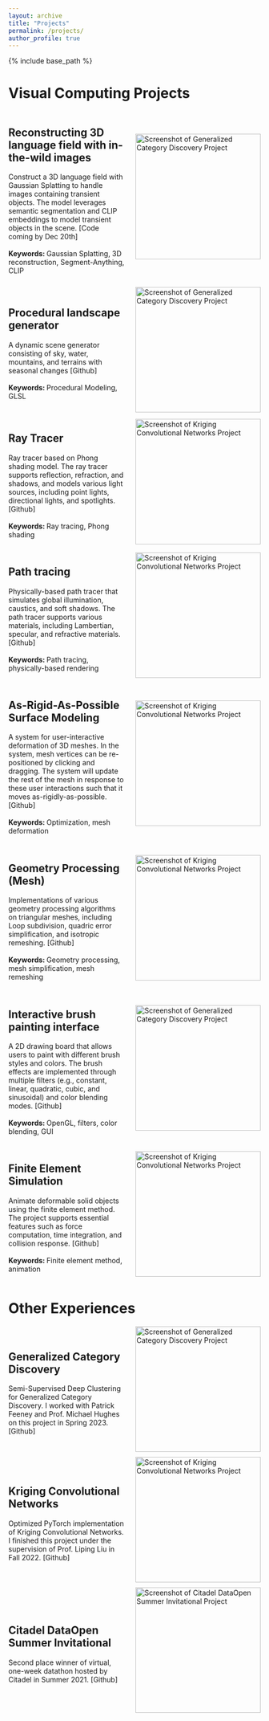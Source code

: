 ```yaml
---
layout: archive
title: "Projects"
permalink: /projects/
author_profile: true
---
```


{% include base_path %}

# Visual Computing Projects
<html lang="en">
<head>
  <meta charset="UTF-8" />
  <meta name="viewport" content="width=device-width, initial-scale=1.0"/>
  <style>
    .project {
      display: flex;
      flex-direction: row;
      align-items: center;
      margin-bottom: 10px;
    }
    .project img {
      width: 400px;
	  height: 400px;
      margin-left: 20px;
	  object-fit: contain;
    }
    .description a {
      text-decoration: none;
    }
  </style>
</head>
<body>
	<div class="project">
    <div class="description">
      <h2>Reconstructing 3D language field with in-the-wild images</h2>
      <p> Construct a 3D language field with Gaussian Splatting to handle images containing transient objects. The model leverages semantic segmentation and CLIP embeddings to model transient objects in the scene.
      [Code coming by Dec 20th]
	  <br><br>
	  <strong> Keywords: </strong> Gaussian Splatting, 3D reconstruction, Segment-Anything, CLIP
	  </p>
    </div>
    <img src="../images/noisylangsplat.png" alt="Screenshot of Generalized Category Discovery Project"/>
  </div>

  <!-- First Project -->
  <div class="project">
    <div class="description">
      <h2>Procedural landscape generator</h2>
      <p> A dynamic scene generator consisting of sky, water, mountains, and terrains with seasonal changes
      <a href="https://github.com/szhan227/CSCI2230FinalProject">[Github]</a>
	  <br><br>
	  <strong> Keywords: </strong> Procedural Modeling, GLSL
	  </p>
    </div>
    <img src="../images/scene.png" alt="Screenshot of Generalized Category Discovery Project"/>
  </div>

  <!-- Second Project -->
  <div class="project">
    <div class="description">
      <h2>Ray Tracer</h2>
      <p> Ray tracer based on Phong shading model. The ray tracer supports reflection, refraction, and shadows, and models various light sources, including point lights, directional lights, and spotlights.
      <a href="https://github.com/BrownCSCI1230/projects-ray-ruiqixu37">[Github]</a>
	  <br><br>
	  <strong> Keywords: </strong> Ray tracing, Phong shading
	  </p>
    </div>
    <img src="../images/reflections_complex.png" alt="Screenshot of Kriging Convolutional Networks Project"/>
  </div>

  <!-- Third Project -->
  <div class="project">
    <div class="description">
      <h2>Path tracing</h2>
      <p> Physically-based path tracer that simulates global illumination, caustics, and soft shadows. The path tracer supports various materials, including Lambertian, specular, and refractive materials.
      <a href="https://github.com/brown-cs-224/path-ruiqixu37">[Github]</a>
	  <br><br>
	  <strong> Keywords: </strong> Path tracing, physically-based rendering
	  </p>
    </div>
    <img src="../images/path_tracing.png" alt="Screenshot of Kriging Convolutional Networks Project"/>
  </div>

  <div class="project">
    <div class="description">
      <h2>As-Rigid-As-Possible Surface Modeling</h2>
      <p> A system for user-interactive deformation of 3D meshes. In the system, mesh vertices can be re-positioned by clicking and dragging. The system will update the rest of the mesh in response to these user interactions such that it moves as-rigidly-as-possible.
      <a href="https://github.com/brown-cs-224/arap-ruiqixu37">[Github]</a>
	  <br><br>
	  <strong> Keywords: </strong> Optimization, mesh deformation
	  </p>
    </div>
    <img src="../images/arap.png" alt="Screenshot of Kriging Convolutional Networks Project"/>
  </div>

  <div class="project">
    <div class="description">
      <h2>Geometry Processing (Mesh) </h2>
      <p> Implementations of various geometry processing algorithms on triangular meshes, including Loop subdivision, quadric error simplification, and isotropic remeshing.
      <a href="https://github.com/brown-cs-224/mesh-ruiqixu37">[Github]</a>
	  <br><br>
	  <strong> Keywords: </strong> Geometry processing, mesh simplification, mesh remeshing
	  </p>
    </div>
    <img src="../images/cow_simplify.png" alt="Screenshot of Kriging Convolutional Networks Project"/>
  </div>

  <div class="project">
    <div class="description">
      <h2>Interactive brush painting interface</h2>
      <p> A 2D drawing board that allows users to paint with different brush styles and colors. The brush effects are implemented through multiple filters (e.g., constant, linear, quadratic, cubic, and sinusoidal) and color blending modes.
      <a href="https://github.com/BrownCSCI1230/projects-1-and-2-brush-and-filter-ruiqixu37">[Github]</a>
	  <br><br>
	  <strong> Keywords: </strong> OpenGL, filters, color blending, GUI
	  </p>
    </div>
    <img src="../images/brush.png" alt="Screenshot of Generalized Category Discovery Project"/>
  </div>

  <div class="project">
    <div class="description">
      <h2>Finite Element Simulation </h2>
      <p> Animate deformable solid objects using the finite element method. The project supports essential features such as force computation, time integration, and collision response.
      <a href="https://github.com/brown-cs-224/fem-ruiqixu37">[Github]</a>
	  <br><br>
	  <strong> Keywords: </strong> Finite element method, animation
	  </p>
    </div>
    <img src="../images/fem.png" alt="Screenshot of Kriging Convolutional Networks Project"/>
  </div>
</body>
</html>

# Other Experiences

<html lang="en">
<head>
  <meta charset="UTF-8" />
  <meta name="viewport" content="width=device-width, initial-scale=1.0"/>
  <style>
    .project {
      display: flex;
      flex-direction: row;
      align-items: center;
      margin-bottom: 10px;
    }
    .project img {
      width: 250;
	  height: 250;
      margin-left: 20px;
	  object-fit: contain;
    }
    .description a {
      text-decoration: none;
    }
  </style>
</head>
<body>
  <!-- First Project -->
  <div class="project">
    <div class="description">
      <h2>Generalized Category Discovery</h2>
      <p>Semi-Supervised Deep Clustering for Generalized Category Discovery. I worked with Patrick Feeney and Prof. Michael Hughes on this project in Spring 2023.
      <a href="https://github.com/tufts-ai-robotics-group/ImbalancedGCD">[Github]</a></p>
    </div>
    <img src="../images/GCD.png" alt="Screenshot of Generalized Category Discovery Project"/>
  </div>

  <!-- Second Project -->
  <div class="project">
    <div class="description">
      <h2>Kriging Convolutional Networks</h2>
      <p>Optimized PyTorch implementation of Kriging Convolutional Networks. I finished this project under the supervision of Prof. Liping Liu in Fall 2022.
      <a href="https://github.com/tufts-ml/kcn-torch">[Github]</a></p>
    </div>
    <img src="../images/KCN.png" alt="Screenshot of Kriging Convolutional Networks Project"/>
  </div>

  <!-- Third Project -->
  <div class="project">
    <div class="description">
      <h2>Citadel DataOpen Summer Invitational</h2>
      <p>Second place winner of virtual, one-week datathon hosted by Citadel in Summer 2021.
      <a href="https://github.com/ruiqixu37/2021-Citadel-Datathon">[Github]</a></p>
    </div>
    <img src="../images/Citadel.png" alt="Screenshot of Citadel DataOpen Summer Invitational Project"/>
  </div>
</body>
</html>

